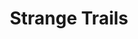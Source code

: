 ---
layout: product
id: 1419068670014
title: Strange Trails
body_html: >-
  <p>Taken by the Ladner Creek Trestle in BC during the summer of 2016.</p>

  <p>I’ve always had the belief that a road trip isn’t an adventure until you have to turn around, so this one definitely fell into that category. Finding the trailhead to this short walk in the woods was difficult. We ended up driving not far enough and then way too far. I’m so glad that the view of the trestle alone made up for the long and eventful drive.</p>

  <p> </p>
vendor: Connell McCarthy
product_type: Photo Print
created_at: 2018-08-22T19:52:55-04:00
handle: strange-trails
updated_at: 2022-01-18T10:42:35-05:00
published_at: 2018-08-22T19:38:24-04:00
template_suffix: ""
status: active
published_scope: global
tags: Batch 01, bridge, forest, people, Print, Trees, wanderlust
admin_graphql_api_id: gid://shopify/Product/1419068670014
variants:
  - id: 39577205080126
    product_id: 1419068670014
    title: 8x10” / Full Colour
    price: "35.00"
    sku: CM-PP-B1-12-XXS-FC
    position: 1
    inventory_policy: deny
    compare_at_price: null
    fulfillment_service: manual
    inventory_management: null
    option1: 8x10”
    option2: Full Colour
    option3: null
    created_at: 2021-09-01T14:58:05-04:00
    updated_at: 2021-09-01T14:59:34-04:00
    taxable: true
    barcode: ""
    grams: 208
    image_id: 6198862086206
    weight: 0.208
    weight_unit: kg
    inventory_item_id: 41671645724734
    inventory_quantity: 0
    old_inventory_quantity: 0
    requires_shipping: true
    admin_graphql_api_id: gid://shopify/ProductVariant/39577205080126
  - id: 39577205112894
    product_id: 1419068670014
    title: 8x10” / Black & White
    price: "35.00"
    sku: CM-PP-B1-12-XXS-BW
    position: 2
    inventory_policy: deny
    compare_at_price: null
    fulfillment_service: manual
    inventory_management: null
    option1: 8x10”
    option2: Black & White
    option3: null
    created_at: 2021-09-01T14:58:05-04:00
    updated_at: 2021-09-01T14:59:34-04:00
    taxable: true
    barcode: ""
    grams: 208
    image_id: 6198861594686
    weight: 0.208
    weight_unit: kg
    inventory_item_id: 41671645757502
    inventory_quantity: 0
    old_inventory_quantity: 0
    requires_shipping: true
    admin_graphql_api_id: gid://shopify/ProductVariant/39577205112894
  - id: 39577205145662
    product_id: 1419068670014
    title: 8.5x11” / Full Colour
    price: "35.00"
    sku: CM-PP-B1-12-XS-FC
    position: 3
    inventory_policy: deny
    compare_at_price: null
    fulfillment_service: manual
    inventory_management: null
    option1: 8.5x11”
    option2: Full Colour
    option3: null
    created_at: 2021-09-01T14:58:05-04:00
    updated_at: 2021-09-01T14:59:34-04:00
    taxable: true
    barcode: ""
    grams: 208
    image_id: 6198862086206
    weight: 0.208
    weight_unit: kg
    inventory_item_id: 41671645790270
    inventory_quantity: 0
    old_inventory_quantity: 0
    requires_shipping: true
    admin_graphql_api_id: gid://shopify/ProductVariant/39577205145662
  - id: 39577205178430
    product_id: 1419068670014
    title: 8.5x11” / Black & White
    price: "35.00"
    sku: CM-PP-B1-12-XS-BW
    position: 4
    inventory_policy: deny
    compare_at_price: null
    fulfillment_service: manual
    inventory_management: null
    option1: 8.5x11”
    option2: Black & White
    option3: null
    created_at: 2021-09-01T14:58:05-04:00
    updated_at: 2021-09-01T14:59:34-04:00
    taxable: true
    barcode: ""
    grams: 208
    image_id: 6198861594686
    weight: 0.208
    weight_unit: kg
    inventory_item_id: 41671645823038
    inventory_quantity: 0
    old_inventory_quantity: 0
    requires_shipping: true
    admin_graphql_api_id: gid://shopify/ProductVariant/39577205178430
  - id: 39577205211198
    product_id: 1419068670014
    title: 13x19” / Full Colour
    price: "40.00"
    sku: CM-PP-B1-12-S-FC
    position: 5
    inventory_policy: deny
    compare_at_price: null
    fulfillment_service: manual
    inventory_management: null
    option1: 13x19”
    option2: Full Colour
    option3: null
    created_at: 2021-09-01T14:58:05-04:00
    updated_at: 2021-09-01T14:59:34-04:00
    taxable: true
    barcode: ""
    grams: 208
    image_id: 6198862086206
    weight: 0.208
    weight_unit: kg
    inventory_item_id: 41671645855806
    inventory_quantity: 0
    old_inventory_quantity: 0
    requires_shipping: true
    admin_graphql_api_id: gid://shopify/ProductVariant/39577205211198
  - id: 39577205243966
    product_id: 1419068670014
    title: 13x19” / Black & White
    price: "40.00"
    sku: CM-PP-B1-12-S-BW
    position: 6
    inventory_policy: deny
    compare_at_price: null
    fulfillment_service: manual
    inventory_management: null
    option1: 13x19”
    option2: Black & White
    option3: null
    created_at: 2021-09-01T14:58:05-04:00
    updated_at: 2021-09-01T14:59:34-04:00
    taxable: true
    barcode: ""
    grams: 208
    image_id: 6198861594686
    weight: 0.208
    weight_unit: kg
    inventory_item_id: 41671645888574
    inventory_quantity: 0
    old_inventory_quantity: 0
    requires_shipping: true
    admin_graphql_api_id: gid://shopify/ProductVariant/39577205243966
  - id: 39577205276734
    product_id: 1419068670014
    title: 16x20” / Full Colour
    price: "50.00"
    sku: CM-PP-B1-12-M-FC
    position: 7
    inventory_policy: deny
    compare_at_price: null
    fulfillment_service: manual
    inventory_management: null
    option1: 16x20”
    option2: Full Colour
    option3: null
    created_at: 2021-09-01T14:58:05-04:00
    updated_at: 2021-09-01T14:59:34-04:00
    taxable: true
    barcode: ""
    grams: 208
    image_id: 6198862086206
    weight: 0.208
    weight_unit: kg
    inventory_item_id: 41671645921342
    inventory_quantity: 0
    old_inventory_quantity: 0
    requires_shipping: true
    admin_graphql_api_id: gid://shopify/ProductVariant/39577205276734
  - id: 39577205309502
    product_id: 1419068670014
    title: 16x20” / Black & White
    price: "50.00"
    sku: CM-PP-B1-12-M-BW
    position: 8
    inventory_policy: deny
    compare_at_price: null
    fulfillment_service: manual
    inventory_management: null
    option1: 16x20”
    option2: Black & White
    option3: null
    created_at: 2021-09-01T14:58:05-04:00
    updated_at: 2021-09-01T14:59:34-04:00
    taxable: true
    barcode: ""
    grams: 208
    image_id: 6198861594686
    weight: 0.208
    weight_unit: kg
    inventory_item_id: 41671645954110
    inventory_quantity: 0
    old_inventory_quantity: 0
    requires_shipping: true
    admin_graphql_api_id: gid://shopify/ProductVariant/39577205309502
  - id: 39577205342270
    product_id: 1419068670014
    title: 20x24” / Full Colour
    price: "60.00"
    sku: CM-PP-B1-12-L-FC
    position: 9
    inventory_policy: deny
    compare_at_price: null
    fulfillment_service: manual
    inventory_management: null
    option1: 20x24”
    option2: Full Colour
    option3: null
    created_at: 2021-09-01T14:58:05-04:00
    updated_at: 2021-09-01T14:59:34-04:00
    taxable: true
    barcode: ""
    grams: 208
    image_id: 6198862086206
    weight: 0.208
    weight_unit: kg
    inventory_item_id: 41671645986878
    inventory_quantity: 0
    old_inventory_quantity: 0
    requires_shipping: true
    admin_graphql_api_id: gid://shopify/ProductVariant/39577205342270
  - id: 39577205375038
    product_id: 1419068670014
    title: 20x24” / Black & White
    price: "60.00"
    sku: CM-PP-B1-12-L-BW
    position: 10
    inventory_policy: deny
    compare_at_price: null
    fulfillment_service: manual
    inventory_management: null
    option1: 20x24”
    option2: Black & White
    option3: null
    created_at: 2021-09-01T14:58:05-04:00
    updated_at: 2021-09-01T14:59:35-04:00
    taxable: true
    barcode: ""
    grams: 208
    image_id: 6198861594686
    weight: 0.208
    weight_unit: kg
    inventory_item_id: 41671646019646
    inventory_quantity: 0
    old_inventory_quantity: 0
    requires_shipping: true
    admin_graphql_api_id: gid://shopify/ProductVariant/39577205375038
  - id: 39577205407806
    product_id: 1419068670014
    title: 20x30” / Full Colour
    price: "70.00"
    sku: CM-PP-B1-12-XL-FC
    position: 11
    inventory_policy: deny
    compare_at_price: null
    fulfillment_service: manual
    inventory_management: null
    option1: 20x30”
    option2: Full Colour
    option3: null
    created_at: 2021-09-01T14:58:05-04:00
    updated_at: 2021-09-01T14:59:35-04:00
    taxable: true
    barcode: ""
    grams: 208
    image_id: 6198862086206
    weight: 0.208
    weight_unit: kg
    inventory_item_id: 41671646052414
    inventory_quantity: 0
    old_inventory_quantity: 0
    requires_shipping: true
    admin_graphql_api_id: gid://shopify/ProductVariant/39577205407806
  - id: 39577205440574
    product_id: 1419068670014
    title: 20x30” / Black & White
    price: "70.00"
    sku: CM-PP-B1-12-XL-BW
    position: 12
    inventory_policy: deny
    compare_at_price: null
    fulfillment_service: manual
    inventory_management: null
    option1: 20x30”
    option2: Black & White
    option3: null
    created_at: 2021-09-01T14:58:05-04:00
    updated_at: 2021-09-01T14:59:35-04:00
    taxable: true
    barcode: ""
    grams: 208
    image_id: 6198861594686
    weight: 0.208
    weight_unit: kg
    inventory_item_id: 41671646085182
    inventory_quantity: 0
    old_inventory_quantity: 0
    requires_shipping: true
    admin_graphql_api_id: gid://shopify/ProductVariant/39577205440574
  - id: 39577205473342
    product_id: 1419068670014
    title: 24x36” / Full Colour
    price: "90.00"
    sku: CM-PP-B1-12-XXL-FC
    position: 13
    inventory_policy: deny
    compare_at_price: null
    fulfillment_service: manual
    inventory_management: null
    option1: 24x36”
    option2: Full Colour
    option3: null
    created_at: 2021-09-01T14:58:05-04:00
    updated_at: 2021-09-01T14:59:35-04:00
    taxable: true
    barcode: ""
    grams: 208
    image_id: 6198862086206
    weight: 0.208
    weight_unit: kg
    inventory_item_id: 41671646117950
    inventory_quantity: 0
    old_inventory_quantity: 0
    requires_shipping: true
    admin_graphql_api_id: gid://shopify/ProductVariant/39577205473342
  - id: 39577205506110
    product_id: 1419068670014
    title: 24x36” / Black & White
    price: "90.00"
    sku: CM-PP-B1-12-XXL-BW
    position: 14
    inventory_policy: deny
    compare_at_price: null
    fulfillment_service: manual
    inventory_management: null
    option1: 24x36”
    option2: Black & White
    option3: null
    created_at: 2021-09-01T14:58:05-04:00
    updated_at: 2021-09-01T14:59:35-04:00
    taxable: true
    barcode: ""
    grams: 208
    image_id: 6198861594686
    weight: 0.208
    weight_unit: kg
    inventory_item_id: 41671646150718
    inventory_quantity: 0
    old_inventory_quantity: 0
    requires_shipping: true
    admin_graphql_api_id: gid://shopify/ProductVariant/39577205506110
  - id: 39577205538878
    product_id: 1419068670014
    title: 30x40” / Full Colour
    price: "100.00"
    sku: CM-PP-B1-12-XXXL-FC
    position: 15
    inventory_policy: deny
    compare_at_price: null
    fulfillment_service: manual
    inventory_management: null
    option1: 30x40”
    option2: Full Colour
    option3: null
    created_at: 2021-09-01T14:58:05-04:00
    updated_at: 2021-09-01T14:59:35-04:00
    taxable: true
    barcode: ""
    grams: 208
    image_id: 6198862086206
    weight: 0.208
    weight_unit: kg
    inventory_item_id: 41671646183486
    inventory_quantity: 0
    old_inventory_quantity: 0
    requires_shipping: true
    admin_graphql_api_id: gid://shopify/ProductVariant/39577205538878
  - id: 39577205571646
    product_id: 1419068670014
    title: 30x40” / Black & White
    price: "100.00"
    sku: CM-PP-B1-12-XXXL-BW
    position: 16
    inventory_policy: deny
    compare_at_price: null
    fulfillment_service: manual
    inventory_management: null
    option1: 30x40”
    option2: Black & White
    option3: null
    created_at: 2021-09-01T14:58:05-04:00
    updated_at: 2021-09-01T14:59:35-04:00
    taxable: true
    barcode: ""
    grams: 208
    image_id: 6198861594686
    weight: 0.208
    weight_unit: kg
    inventory_item_id: 41671646216254
    inventory_quantity: 0
    old_inventory_quantity: 0
    requires_shipping: true
    admin_graphql_api_id: gid://shopify/ProductVariant/39577205571646
options:
  - id: 1948206727230
    product_id: 1419068670014
    name: Size
    position: 1
    values:
      - 8x10”
      - 8.5x11”
      - 13x19”
      - 16x20”
      - 20x24”
      - 20x30”
      - 24x36”
      - 30x40”
  - id: 8590030962750
    product_id: 1419068670014
    name: Color
    position: 2
    values:
      - Full Colour
      - Black & White
images:
  - id: 6198862086206
    product_id: 1419068670014
    position: 1
    created_at: 2019-03-04T19:49:43-05:00
    updated_at: 2019-10-20T18:44:16-04:00
    alt: null
    width: 1000
    height: 1500
    src: https://cdn.shopify.com/s/files/1/1624/2355/products/CM---Strange-Trails-_Product-Mockup-2019.jpg?v=1571611456
    variant_ids:
      - 39577205080126
      - 39577205145662
      - 39577205211198
      - 39577205276734
      - 39577205342270
      - 39577205407806
      - 39577205473342
      - 39577205538878
    admin_graphql_api_id: gid://shopify/ProductImage/6198862086206
  - id: 6198861594686
    product_id: 1419068670014
    position: 2
    created_at: 2019-03-04T19:49:42-05:00
    updated_at: 2019-10-20T18:44:16-04:00
    alt: null
    width: 1000
    height: 1500
    src: https://cdn.shopify.com/s/files/1/1624/2355/products/CM---Strange-Trails-_Product-Mockup-2019_-B_W.jpg?v=1571611456
    variant_ids:
      - 39577205112894
      - 39577205178430
      - 39577205243966
      - 39577205309502
      - 39577205375038
      - 39577205440574
      - 39577205506110
      - 39577205571646
    admin_graphql_api_id: gid://shopify/ProductImage/6198861594686
  - id: 28230315409470
    product_id: 1419068670014
    position: 3
    created_at: 2021-05-04T20:51:40-04:00
    updated_at: 2021-05-04T20:51:40-04:00
    alt: null
    width: 2000
    height: 1800
    src: https://cdn.shopify.com/s/files/1/1624/2355/products/PAR_02_0001_ac326453-0103-410f-b49b-cd49dd78f759.png?v=1620175900
    variant_ids: []
    admin_graphql_api_id: gid://shopify/ProductImage/28230315409470
image:
  id: 6198862086206
  product_id: 1419068670014
  position: 1
  created_at: 2019-03-04T19:49:43-05:00
  updated_at: 2019-10-20T18:44:16-04:00
  alt: null
  width: 1000
  height: 1500
  src: https://cdn.shopify.com/s/files/1/1624/2355/products/CM---Strange-Trails-_Product-Mockup-2019.jpg?v=1571611456
  variant_ids:
    - 39577205080126
    - 39577205145662
    - 39577205211198
    - 39577205276734
    - 39577205342270
    - 39577205407806
    - 39577205473342
    - 39577205538878
  admin_graphql_api_id: gid://shopify/ProductImage/6198862086206

---